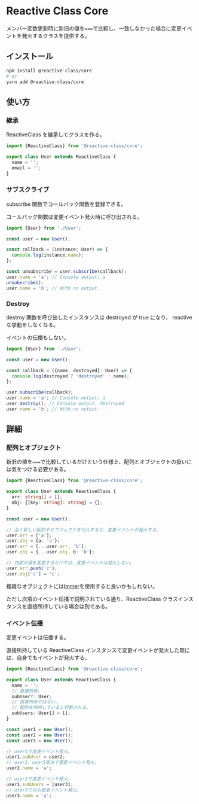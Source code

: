 # Reactive Class Core

メンバー変数更新時に新旧の値を`===`で比較し、一致しなかった場合に変更イベントを発火するクラスを提供する。

## インストール

```bash
npm install @reactive-class/core
# or
yarn add @reactive-class/core
```

## 使い方

### 継承

ReactiveClass を継承してクラスを作る。

```ts
import {ReactiveClass} from '@reactive-class/core';

export class User extends ReactiveClass {
  name = '';
  email = '';
}
```

### サブスクライブ

subscribe 関数でコールバック関数を登録できる。

コールバック関数は変更イベント発火時に呼び出される。

```ts
import {User} from './User';

const user = new User();

const callback = (instance: User) => {
  console.log(instance.name);
};

const unsubscribe = user.subscribe(callback);
user.name = 'a'; // Console output: a
unsubscribe();
user.name = 'b'; // With no output.
```

### Destroy

destroy 関数を呼び出したインスタンスは destroyed が true になり、 reactive な挙動をしなくなる。

イベントの伝播もしない。

```ts
import {User} from './User';

const user = new User();

const callback = ({name, destroyed}: User) => {
  console.log(destroyed ? 'destroyed' : name);
};

user.subscribe(callback);
user.name = 'a'; // Console output: a
user.destroy(); // Console output: destroyed
user.name = 'b'; // With no output.
```

## 詳細

### 配列とオブジェクト

新旧の値を`===`で比較しているだけという仕様上、配列とオブジェクトの扱いには気をつける必要がある。

```ts
import {ReactiveClass} from '@reactive-class/core';

export class User extends ReactiveClass {
  arr: string[] = [];
  obj: {[key: string]: string} = {};
}

const user = new User();

// 全く新しい配列やオブジェクトを代入すると、変更イベントが発火する。
user.arr = ['a'];
user.obj = {a: 'a'};
user.arr = [...user.arr, 'b'];
user.obj = {...user.obj, b: 'b'};

// 内部の値を変更するだけでは、変更イベントは発火しない。
user.arr.push('c');
user.obj['c'] = 'c';
```

複雑なオブジェクトには[Immer](https://github.com/immerjs/immer)を使用すると良いかもしれない。

ただし次項のイベント伝播で説明されている通り、ReactiveClass クラスインスタンスを直接所持している場合は別である。

### イベント伝播

変更イベントは伝播する。

直接所持している ReactiveClass インスタンスで変更イベントが発火した際には、自身でもイベントが発火する。

```ts
import {ReactiveClass} from '@reactive-class/core';

export class User extends ReactiveClass {
  name = '';
  // 直接所持。
  subUser?: User;
  // 直接所持ではない。
  // 配列を所持していると判断される。
  subUsers: User[] = [];
}

const user1 = new User();
const user2 = new User();
const user3 = new User();

// user1で変更イベント発火。
user1.subUser = user2;
// user2、user1双方で更新イベント発火。
user2.name = 'a';

// user1で変更イベント発火。
user1.subUsers = [user3];
// user3でのみ変更イベント発火。
user3.name = 'a';
```
